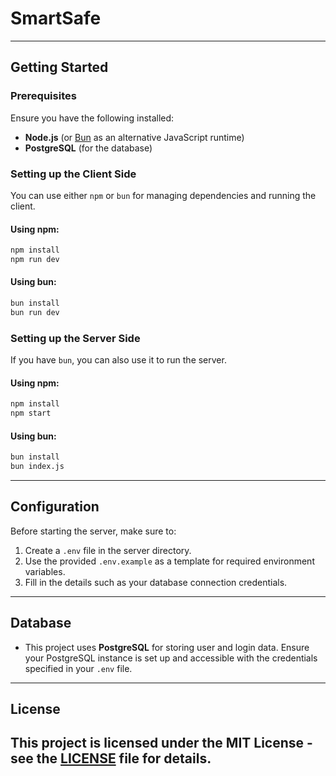 # SmartSafe

---

## Getting Started

### Prerequisites
Ensure you have the following installed:
- **Node.js** (or [Bun](https://bun.sh/) as an alternative JavaScript runtime)
- **PostgreSQL** (for the database)

### Setting up the Client Side
You can use either `npm` or `bun` for managing dependencies and running the client.

#### Using npm:
```bash
npm install
npm run dev
```

#### Using bun:
```bash
bun install
bun run dev
```

### Setting up the Server Side
If you have `bun`, you can also use it to run the server.

#### Using npm:
```bash
npm install
npm start
```

#### Using bun:
```bash
bun install
bun index.js
```

---

## Configuration

Before starting the server, make sure to:

1. Create a `.env` file in the server directory.
2. Use the provided `.env.example` as a template for required environment variables.
3. Fill in the details such as your database connection credentials.

---

## Database
- This project uses **PostgreSQL** for storing user and login data. Ensure your PostgreSQL instance is set up and accessible with the credentials specified in your `.env` file.

---

## License
This project is licensed under the MIT License - see the [LICENSE](LICENSE) file for details.
---
